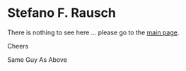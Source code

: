 # Stefano F. Rausch

There is nothing to see here ... please go to the [main page](https://github.com/StefanoRausch/Literate-Source-Code).

Cheers

Same Guy As Above
